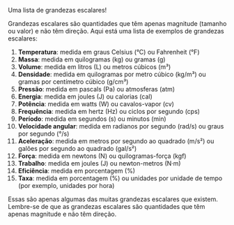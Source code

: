 

Uma lista de grandezas escalares!

Grandezas escalares são quantidades que têm apenas magnitude (tamanho ou valor) e não têm direção. Aqui está uma lista de exemplos de grandezas escalares:

1. **Temperatura**: medida em graus Celsius (°C) ou Fahrenheit (°F)
2. **Massa**: medida em quilogramas (kg) ou gramas (g)
3. **Volume**: medida em litros (L) ou metros cúbicos (m³)
4. **Densidade**: medida em quilogramas por metro cúbico (kg/m³) ou gramas por centímetro cúbico (g/cm³)
5. **Pressão**: medida em pascals (Pa) ou atmosferas (atm)
6. **Energia**: medida em joules (J) ou calorias (cal)
7. **Potência**: medida em watts (W) ou cavalos-vapor (cv)
8. **Frequência**: medida em hertz (Hz) ou ciclos por segundo (cps)
9. **Período**: medida em segundos (s) ou minutos (min)
10. **Velocidade angular**: medida em radianos por segundo (rad/s) ou graus por segundo (°/s)
11. **Aceleração**: medida em metros por segundo ao quadrado (m/s²) ou galões por segundo ao quadrado (gal/s²)
12. **Força**: medida em newtons (N) ou quilogramas-força (kgf)
13. **Trabalho**: medida em joules (J) ou newton-metros (N·m)
14. **Eficiência**: medida em porcentagem (%)
15. **Taxa**: medida em porcentagem (%) ou unidades por unidade de tempo (por exemplo, unidades por hora)

Essas são apenas algumas das muitas grandezas escalares que existem. Lembre-se de que as grandezas escalares são quantidades que têm apenas magnitude e não têm direção.